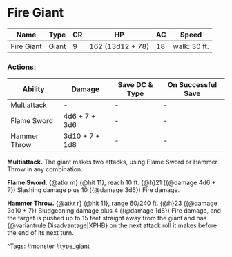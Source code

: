 # Fire Giant

| Name | Type | CR | HP | AC | Speed |
|------|------|----|----|----|-------|
| Fire Giant | Giant | 9 | 162 (13d12 + 78) | 18 | walk: 30 ft. |

### Actions:

| Ability | Damage | Save DC & Type | On Successful Save |
|---------|--------|----------------|--------------------|
| Multiattack | - | - | - |
| Flame Sword | 4d6 + 7 + 3d6 | - | - |
| Hammer Throw | 3d10 + 7 + 1d8 | - | - |


**Multiattack.** The giant makes two attacks, using Flame Sword or Hammer Throw in any combination.

**Flame Sword.** {@atkr m} {@hit 11}, reach 10 ft. {@h}21 ({@damage 4d6 + 7}) Slashing damage plus 10 ({@damage 3d6}) Fire damage.

**Hammer Throw.** {@atkr r} {@hit 11}, range 60/240 ft. {@h}23 ({@damage 3d10 + 7}) Bludgeoning damage plus 4 ({@damage 1d8}) Fire damage, and the target is pushed up to 15 feet straight away from the giant and has {@variantrule Disadvantage|XPHB} on the next attack roll it makes before the end of its next turn.

^Tags: #monster #type_giant